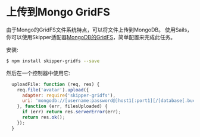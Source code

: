 # 上传到Mongo GridFS

由于Mongo的GridFS文件系统特点，可以将文件上传到MongoDB。 使用Sails，你可以使用Skipper适配器[MongoDB的GridFS](https://github.com/willhuang85/skipper-gridfs)，简单配置来完成此任务。

安装:

```sh
$ npm install skipper-gridfs --save
```

然后在一个控制器中使用它:

```javascript
  uploadFile: function (req, res) {
    req.file('avatar').upload({
      adapter: require('skipper-gridfs'),
      uri: 'mongodb://[username:password@]host1[:port1][/[database[.bucket]]'
    }, function (err, filesUploaded) {
      if (err) return res.serverError(err);
      return res.ok();
    });
  }
```

<docmeta name="displayName" value="Uploading to GridFS">
